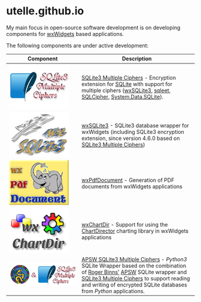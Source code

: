 # utelle.github.io

My main focus in open-source software development is on developing components for [wxWidgets](https://www.wxwidgets.org) based applications.

The following components are under active development:

Component | Description
--- | ---
[![SQLite3 Multiple Ciphers](sqlite3mc-logo.jpg)](https://utelle.github.io/SQLite3MultipleCiphers) | [SQLite3 Multiple Ciphers](https://utelle.github.io/SQLite3MultipleCiphers) - Encryption extension for [SQLite](https://sqlite.org) with support for multiple ciphers ([wxSQLite3](https://github.com/utelle/wxsqlite3), [sqleet](https://github.com/resilar/sqleet), [SQLCipher](https://www.zetetic.net/sqlcipher/), [System.Data.SQLite](https://system.data.sqlite.org/)).
[![wxSQLite3](wxsqlite3.png)](https://utelle.github.io/wxsqlite3) | [wxSQLite3](https://utelle.github.io/wxsqlite3) - SQLite3 database wrapper for wxWidgets (including SQLite3 encryption extension, since version 4.6.0 based on [SQLite3 Multiple Ciphers](https://utelle.github.io/SQLite3MultipleCiphers))
[![wxPdfDocument](wxpdfdoc.png)](https://utelle.github.io/wxpdfdoc) | [wxPdfDocument](https://utelle.github.io/wxpdfdoc) - Generation of PDF documents from wxWidgets applications
[![wxChartDir](wxchartdir.png)](https://utelle.github.io/wxchartdir) | [wxChartDir](https://utelle.github.io/wxchartdir) - Support for using the [ChartDirector](https://www.advsofteng.com/) charting library in wxWidgets applications
[![APSW SQLite3 Multiple Ciphers](apsw-sqlite3mc-logo.jpg)](https://pypi.org/project/apsw-sqlite3mc) | [APSW SQLite3 Multiple Ciphers](https://github.com/utelle/apsw-sqlite3mc) - _Python3_ SQLite Wrapper based on the combination of [Roger Binns'](https://github.com/rogerbinns) [APSW](https://pypi.org/project/apsw) SQLite wrapper and [SQLite3 Multiple Ciphers](https://utelle.github.io/SQLite3MultipleCiphers) to support reading and writing of encrypted SQLite databases from _Python_ applications.
